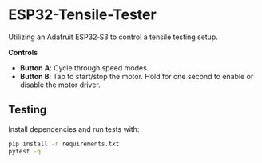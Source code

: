 # ESP32-Tensile-Tester
Utilizing an Adafruit ESP32‑S3 to control a tensile testing setup.

**Controls**

- **Button A**: Cycle through speed modes.
- **Button B**: Tap to start/stop the motor. Hold for one second to enable or disable the motor driver.

## Testing

Install dependencies and run tests with:

```bash
pip install -r requirements.txt
pytest -q
```

